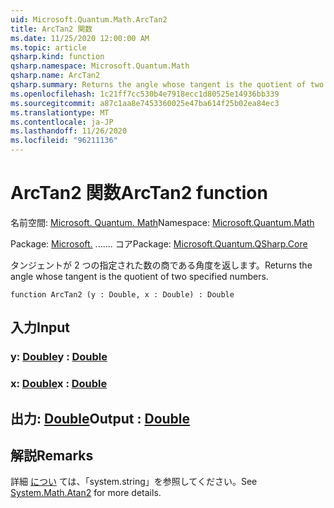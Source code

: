 ```yaml
---
uid: Microsoft.Quantum.Math.ArcTan2
title: ArcTan2 関数
ms.date: 11/25/2020 12:00:00 AM
ms.topic: article
qsharp.kind: function
qsharp.namespace: Microsoft.Quantum.Math
qsharp.name: ArcTan2
qsharp.summary: Returns the angle whose tangent is the quotient of two specified numbers.
ms.openlocfilehash: 1c21ff7cc530b4e7918ecc1d80525e14936bb339
ms.sourcegitcommit: a87c1aa8e7453360025e47ba614f25b02ea84ec3
ms.translationtype: MT
ms.contentlocale: ja-JP
ms.lasthandoff: 11/26/2020
ms.locfileid: "96211136"
---
```

# <a name="arctan2-function"></a><span data-ttu-id="85f54-102">ArcTan2 関数</span><span class="sxs-lookup"><span data-stu-id="85f54-102">ArcTan2 function</span></span>

<span data-ttu-id="85f54-103">名前空間: [Microsoft. Quantum. Math](xref:Microsoft.Quantum.Math)</span><span class="sxs-lookup"><span data-stu-id="85f54-103">Namespace: [Microsoft.Quantum.Math](xref:Microsoft.Quantum.Math)</span></span>

<span data-ttu-id="85f54-104">Package: [Microsoft.](https://nuget.org/packages/Microsoft.Quantum.QSharp.Core) ....... コア</span><span class="sxs-lookup"><span data-stu-id="85f54-104">Package: [Microsoft.Quantum.QSharp.Core](https://nuget.org/packages/Microsoft.Quantum.QSharp.Core)</span></span>


<span data-ttu-id="85f54-105">タンジェントが 2 つの指定された数の商である角度を返します。</span><span class="sxs-lookup"><span data-stu-id="85f54-105">Returns the angle whose tangent is the quotient of two specified numbers.</span></span>

```qsharp
function ArcTan2 (y : Double, x : Double) : Double
```


## <a name="input"></a><span data-ttu-id="85f54-106">入力</span><span class="sxs-lookup"><span data-stu-id="85f54-106">Input</span></span>

### <a name="y--double"></a><span data-ttu-id="85f54-107">y: [Double](xref:microsoft.quantum.lang-ref.double)</span><span class="sxs-lookup"><span data-stu-id="85f54-107">y : [Double](xref:microsoft.quantum.lang-ref.double)</span></span>




### <a name="x--double"></a><span data-ttu-id="85f54-108">x: [Double](xref:microsoft.quantum.lang-ref.double)</span><span class="sxs-lookup"><span data-stu-id="85f54-108">x : [Double](xref:microsoft.quantum.lang-ref.double)</span></span>





## <a name="output--double"></a><span data-ttu-id="85f54-109">出力: [Double](xref:microsoft.quantum.lang-ref.double)</span><span class="sxs-lookup"><span data-stu-id="85f54-109">Output : [Double](xref:microsoft.quantum.lang-ref.double)</span></span>



## <a name="remarks"></a><span data-ttu-id="85f54-110">解説</span><span class="sxs-lookup"><span data-stu-id="85f54-110">Remarks</span></span>

<span data-ttu-id="85f54-111">詳細 [につい](https://docs.microsoft.com/dotnet/api/system.math.atan2) ては、「system.string」を参照してください。</span><span class="sxs-lookup"><span data-stu-id="85f54-111">See [System.Math.Atan2](https://docs.microsoft.com/dotnet/api/system.math.atan2) for more details.</span></span>
